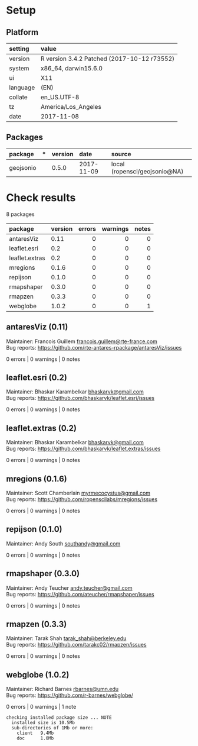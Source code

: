 # Setup

## Platform

|setting  |value                                       |
|:--------|:-------------------------------------------|
|version  |R version 3.4.2 Patched (2017-10-12 r73552) |
|system   |x86_64, darwin15.6.0                        |
|ui       |X11                                         |
|language |(EN)                                        |
|collate  |en_US.UTF-8                                 |
|tz       |America/Los_Angeles                         |
|date     |2017-11-08                                  |

## Packages

|package   |*  |version |date       |source                        |
|:---------|:--|:-------|:----------|:-----------------------------|
|geojsonio |   |0.5.0   |2017-11-09 |local (ropensci/geojsonio@NA) |

# Check results

8 packages

|package        |version | errors| warnings| notes|
|:--------------|:-------|------:|--------:|-----:|
|antaresViz     |0.11    |      0|        0|     0|
|leaflet.esri   |0.2     |      0|        0|     0|
|leaflet.extras |0.2     |      0|        0|     0|
|mregions       |0.1.6   |      0|        0|     0|
|repijson       |0.1.0   |      0|        0|     0|
|rmapshaper     |0.3.0   |      0|        0|     0|
|rmapzen        |0.3.3   |      0|        0|     0|
|webglobe       |1.0.2   |      0|        0|     1|

## antaresViz (0.11)
Maintainer: Francois Guillem <francois.guillem@rte-france.com>  
Bug reports: https://github.com/rte-antares-rpackage/antaresViz/issues

0 errors | 0 warnings | 0 notes

## leaflet.esri (0.2)
Maintainer: Bhaskar Karambelkar <bhaskarvk@gmail.com>  
Bug reports: https://github.com/bhaskarvk/leaflet.esri/issues

0 errors | 0 warnings | 0 notes

## leaflet.extras (0.2)
Maintainer: Bhaskar Karambelkar <bhaskarvk@gmail.com>  
Bug reports: https://github.com/bhaskarvk/leaflet.extras/issues

0 errors | 0 warnings | 0 notes

## mregions (0.1.6)
Maintainer: Scott Chamberlain <myrmecocystus@gmail.com>  
Bug reports: https://github.com/ropenscilabs/mregions/issues

0 errors | 0 warnings | 0 notes

## repijson (0.1.0)
Maintainer: Andy South <southandy@gmail.com>

0 errors | 0 warnings | 0 notes

## rmapshaper (0.3.0)
Maintainer: Andy Teucher <andy.teucher@gmail.com>  
Bug reports: https://github.com/ateucher/rmapshaper/issues

0 errors | 0 warnings | 0 notes

## rmapzen (0.3.3)
Maintainer: Tarak Shah <tarak_shah@berkeley.edu>  
Bug reports: https://github.com/tarakc02/rmapzen/issues

0 errors | 0 warnings | 0 notes

## webglobe (1.0.2)
Maintainer: Richard Barnes <rbarnes@umn.edu>  
Bug reports: https://github.com/r-barnes/webglobe/

0 errors | 0 warnings | 1 note 

```
checking installed package size ... NOTE
  installed size is 10.5Mb
  sub-directories of 1Mb or more:
    client   9.4Mb
    doc      1.0Mb
```

